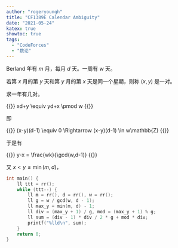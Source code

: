 ```yaml
---
author: "rogeryoungh"
title: "CF1389E Calendar Ambiguity"
date: "2021-05-24"
katex: true
showtoc: true
tags: 
  - "CodeForces"
  - "数论"
---
```


Berland 年有 $m$ 月，每月 $d$ 天。一周有 $w$ 天。

若第 $x$ 月的第 $y$ 天和第 $y$ 月的第 $x$ 天是同一个星期，则称 $(x,y)$ 是一对。

求一年有几对。

{{<display-math>}}
xd+y \equiv yd+x \pmod w
{{</display-math>}}

即

{{<display-math>}}
(x-y)(d-1) \equiv 0 \Rightarrow (x-y)(d-1) \in w\mathbb{Z}
{{</display-math>}}

于是有

{{<display-math>}}
y-x = \frac{wk}{\gcd(w,d-1)}
{{</display-math>}}

又 $x < y \leqslant \min(m,d)$​，

```cpp
int main() {
    ll ttt = rr();
    while (ttt--) {
        ll m = rr(), d = rr(), w = rr();
        ll g = w / gcd(w, d - 1);
        ll max_y = min(m, d) - 1;
        ll div = (max_y + 1) / g, mod = (max_y + 1) % g;
        ll sum = (div - 1) * div / 2 * g + mod * div;
        printf("%lld\n", sum);
    }
    return 0;
}
```
